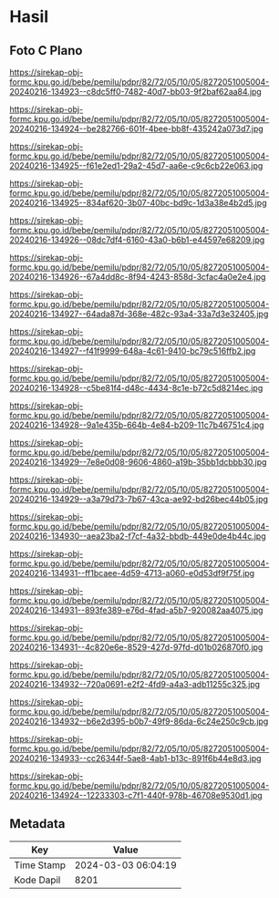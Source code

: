 # Hasil

## Foto C Plano

https://sirekap-obj-formc.kpu.go.id/bebe/pemilu/pdpr/82/72/05/10/05/8272051005004-20240216-134923--c8dc5ff0-7482-40d7-bb03-9f2baf62aa84.jpg

https://sirekap-obj-formc.kpu.go.id/bebe/pemilu/pdpr/82/72/05/10/05/8272051005004-20240216-134924--be282766-601f-4bee-bb8f-435242a073d7.jpg

https://sirekap-obj-formc.kpu.go.id/bebe/pemilu/pdpr/82/72/05/10/05/8272051005004-20240216-134925--f61e2ed1-29a2-45d7-aa6e-c9c6cb22e063.jpg

https://sirekap-obj-formc.kpu.go.id/bebe/pemilu/pdpr/82/72/05/10/05/8272051005004-20240216-134925--834af620-3b07-40bc-bd9c-1d3a38e4b2d5.jpg

https://sirekap-obj-formc.kpu.go.id/bebe/pemilu/pdpr/82/72/05/10/05/8272051005004-20240216-134926--08dc7df4-6160-43a0-b6b1-e44597e68209.jpg

https://sirekap-obj-formc.kpu.go.id/bebe/pemilu/pdpr/82/72/05/10/05/8272051005004-20240216-134926--67a4dd8c-8f94-4243-858d-3cfac4a0e2e4.jpg

https://sirekap-obj-formc.kpu.go.id/bebe/pemilu/pdpr/82/72/05/10/05/8272051005004-20240216-134927--64ada87d-368e-482c-93a4-33a7d3e32405.jpg

https://sirekap-obj-formc.kpu.go.id/bebe/pemilu/pdpr/82/72/05/10/05/8272051005004-20240216-134927--f41f9999-648a-4c61-9410-bc79c516ffb2.jpg

https://sirekap-obj-formc.kpu.go.id/bebe/pemilu/pdpr/82/72/05/10/05/8272051005004-20240216-134928--c5be81f4-d48c-4434-8c1e-b72c5d8214ec.jpg

https://sirekap-obj-formc.kpu.go.id/bebe/pemilu/pdpr/82/72/05/10/05/8272051005004-20240216-134928--9a1e435b-664b-4e84-b209-11c7b46751c4.jpg

https://sirekap-obj-formc.kpu.go.id/bebe/pemilu/pdpr/82/72/05/10/05/8272051005004-20240216-134929--7e8e0d08-9606-4860-a19b-35bb1dcbbb30.jpg

https://sirekap-obj-formc.kpu.go.id/bebe/pemilu/pdpr/82/72/05/10/05/8272051005004-20240216-134929--a3a79d73-7b67-43ca-ae92-bd26bec44b05.jpg

https://sirekap-obj-formc.kpu.go.id/bebe/pemilu/pdpr/82/72/05/10/05/8272051005004-20240216-134930--aea23ba2-f7cf-4a32-bbdb-449e0de4b44c.jpg

https://sirekap-obj-formc.kpu.go.id/bebe/pemilu/pdpr/82/72/05/10/05/8272051005004-20240216-134931--ff1bcaee-4d59-4713-a060-e0d53df9f75f.jpg

https://sirekap-obj-formc.kpu.go.id/bebe/pemilu/pdpr/82/72/05/10/05/8272051005004-20240216-134931--893fe389-e76d-4fad-a5b7-920082aa4075.jpg

https://sirekap-obj-formc.kpu.go.id/bebe/pemilu/pdpr/82/72/05/10/05/8272051005004-20240216-134931--4c820e6e-8529-427d-97fd-d01b026870f0.jpg

https://sirekap-obj-formc.kpu.go.id/bebe/pemilu/pdpr/82/72/05/10/05/8272051005004-20240216-134932--720a0691-e2f2-4fd9-a4a3-adb11255c325.jpg

https://sirekap-obj-formc.kpu.go.id/bebe/pemilu/pdpr/82/72/05/10/05/8272051005004-20240216-134932--b6e2d395-b0b7-49f9-86da-6c24e250c9cb.jpg

https://sirekap-obj-formc.kpu.go.id/bebe/pemilu/pdpr/82/72/05/10/05/8272051005004-20240216-134933--cc26344f-5ae8-4ab1-b13c-891f6b44e8d3.jpg

https://sirekap-obj-formc.kpu.go.id/bebe/pemilu/pdpr/82/72/05/10/05/8272051005004-20240216-134924--12233303-c7f1-440f-978b-46708e9530d1.jpg


## Metadata

| Key        | Value               |
| ---------- | ------------------- |
| Time Stamp | 2024-03-03 06:04:19 |
| Kode Dapil | 8201                |



